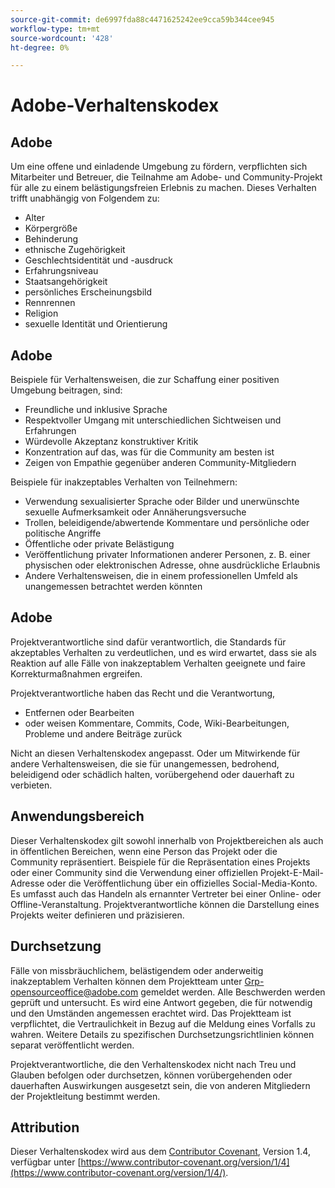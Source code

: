 ```yaml
---
source-git-commit: de6997fda88c4471625242ee9cca59b344cee945
workflow-type: tm+mt
source-wordcount: '428'
ht-degree: 0%

---
```

# Adobe-Verhaltenskodex

## Adobe

Um eine offene und einladende Umgebung zu fördern, verpflichten sich Mitarbeiter und Betreuer, die Teilnahme am Adobe- und Community-Projekt für alle zu einem belästigungsfreien Erlebnis zu machen. Dieses Verhalten trifft unabhängig von Folgendem zu:

* Alter
* Körpergröße
* Behinderung
* ethnische Zugehörigkeit
* Geschlechtsidentität und -ausdruck
* Erfahrungsniveau
* Staatsangehörigkeit
* persönliches Erscheinungsbild
* Rennrennen
* Religion
* sexuelle Identität und Orientierung

## Adobe

Beispiele für Verhaltensweisen, die zur Schaffung einer positiven Umgebung beitragen, sind:

* Freundliche und inklusive Sprache
* Respektvoller Umgang mit unterschiedlichen Sichtweisen und Erfahrungen
* Würdevolle Akzeptanz konstruktiver Kritik
* Konzentration auf das, was für die Community am besten ist
* Zeigen von Empathie gegenüber anderen Community-Mitgliedern

Beispiele für inakzeptables Verhalten von Teilnehmern:

* Verwendung sexualisierter Sprache oder Bilder und unerwünschte sexuelle Aufmerksamkeit oder Annäherungsversuche
* Trollen, beleidigende/abwertende Kommentare und persönliche oder politische Angriffe
* Öffentliche oder private Belästigung
* Veröffentlichung privater Informationen anderer Personen, z. B. einer physischen oder elektronischen Adresse, ohne ausdrückliche Erlaubnis
* Andere Verhaltensweisen, die in einem professionellen Umfeld als unangemessen betrachtet werden könnten

## Adobe

Projektverantwortliche sind dafür verantwortlich, die Standards für akzeptables Verhalten zu verdeutlichen, und es wird erwartet, dass sie als Reaktion auf alle Fälle von inakzeptablem Verhalten geeignete und faire Korrekturmaßnahmen ergreifen.

Projektverantwortliche haben das Recht und die Verantwortung,

* Entfernen oder Bearbeiten
* oder weisen Kommentare, Commits, Code, Wiki-Bearbeitungen, Probleme und andere Beiträge zurück

Nicht an diesen Verhaltenskodex angepasst. Oder um Mitwirkende für andere Verhaltensweisen, die sie für unangemessen, bedrohend, beleidigend oder schädlich halten, vorübergehend oder dauerhaft zu verbieten.

## Anwendungsbereich

Dieser Verhaltenskodex gilt sowohl innerhalb von Projektbereichen als auch in öffentlichen Bereichen, wenn eine Person das Projekt oder die Community repräsentiert.
Beispiele für die Repräsentation eines Projekts oder einer Community sind die Verwendung einer offiziellen Projekt-E-Mail-Adresse oder die Veröffentlichung über ein offizielles Social-Media-Konto. Es umfasst auch das Handeln als ernannter Vertreter bei einer Online- oder Offline-Veranstaltung. Projektverantwortliche können die Darstellung eines Projekts weiter definieren und präzisieren.

## Durchsetzung

Fälle von missbräuchlichem, belästigendem oder anderweitig inakzeptablem Verhalten können dem Projektteam unter Grp-opensourceoffice@adobe.com gemeldet werden. Alle Beschwerden werden geprüft und untersucht. Es wird eine Antwort gegeben, die für notwendig und den Umständen angemessen erachtet wird. Das Projektteam ist verpflichtet, die Vertraulichkeit in Bezug auf die Meldung eines Vorfalls zu wahren. Weitere Details zu spezifischen Durchsetzungsrichtlinien können separat veröffentlicht werden.

Projektverantwortliche, die den Verhaltenskodex nicht nach Treu und Glauben befolgen oder durchsetzen, können vorübergehenden oder dauerhaften Auswirkungen ausgesetzt sein, die von anderen Mitgliedern der Projektleitung bestimmt werden.

## Attribution

Dieser Verhaltenskodex wird aus dem [Contributor Covenant](https://www.contributor-covenant.org/), Version 1.4, verfügbar unter [https://www.contributor-covenant.org/version/1/4](https://www.contributor-covenant.org/version/1/4/).

